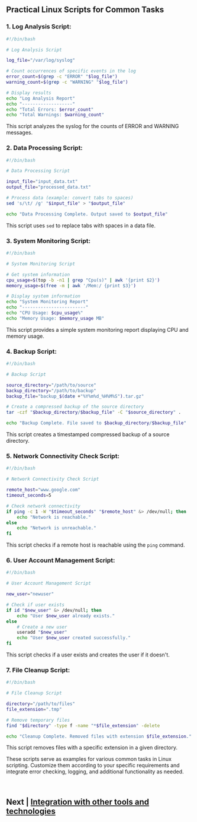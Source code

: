 ## Practical Linux Scripts for Common Tasks



### 1. **Log Analysis Script:**

```bash
#!/bin/bash

# Log Analysis Script

log_file="/var/log/syslog"

# Count occurrences of specific events in the log
error_count=$(grep -c "ERROR" "$log_file")
warning_count=$(grep -c "WARNING" "$log_file")

# Display results
echo "Log Analysis Report"
echo "-------------------"
echo "Total Errors: $error_count"
echo "Total Warnings: $warning_count"
```

This script analyzes the syslog for the counts of ERROR and WARNING messages.

### 2. **Data Processing Script:**

```bash
#!/bin/bash

# Data Processing Script

input_file="input_data.txt"
output_file="processed_data.txt"

# Process data (example: convert tabs to spaces)
sed 's/\t/ /g' "$input_file" > "$output_file"

echo "Data Processing Complete. Output saved to $output_file"
```

This script uses `sed` to replace tabs with spaces in a data file.

### 3. **System Monitoring Script:**

```bash
#!/bin/bash

# System Monitoring Script

# Get system information
cpu_usage=$(top -b -n1 | grep "Cpu(s)" | awk '{print $2}')
memory_usage=$(free -m | awk '/Mem:/ {print $3}')

# Display system information
echo "System Monitoring Report"
echo "------------------------"
echo "CPU Usage: $cpu_usage%"
echo "Memory Usage: $memory_usage MB"
```

This script provides a simple system monitoring report displaying CPU and memory usage.

### 4. **Backup Script:**

```bash
#!/bin/bash

# Backup Script

source_directory="/path/to/source"
backup_directory="/path/to/backup"
backup_file="backup_$(date +"%Y%m%d_%H%M%S").tar.gz"

# Create a compressed backup of the source directory
tar -czf "$backup_directory/$backup_file" -C "$source_directory" .

echo "Backup Complete. File saved to $backup_directory/$backup_file"
```

This script creates a timestamped compressed backup of a source directory.

### 5. **Network Connectivity Check Script:**

```bash
#!/bin/bash

# Network Connectivity Check Script

remote_host="www.google.com"
timeout_seconds=5

# Check network connectivity
if ping -c 1 -W "$timeout_seconds" "$remote_host" &> /dev/null; then
    echo "Network is reachable."
else
    echo "Network is unreachable."
fi
```

This script checks if a remote host is reachable using the `ping` command.

### 6. **User Account Management Script:**

```bash
#!/bin/bash

# User Account Management Script

new_user="newuser"

# Check if user exists
if id "$new_user" &> /dev/null; then
    echo "User $new_user already exists."
else
    # Create a new user
    useradd "$new_user"
    echo "User $new_user created successfully."
fi
```

This script checks if a user exists and creates the user if it doesn't.

### 7. **File Cleanup Script:**

```bash
#!/bin/bash

# File Cleanup Script

directory="/path/to/files"
file_extension=".tmp"

# Remove temporary files
find "$directory" -type f -name "*$file_extension" -delete

echo "Cleanup Complete. Removed files with extension $file_extension."
```

This script removes files with a specific extension in a given directory.

These scripts serve as examples for various common tasks in Linux scripting. Customize them according to your specific requirements and integrate error checking, logging, and additional functionality as needed.


<br>

## Next | [Integration with other tools and technologies]()
